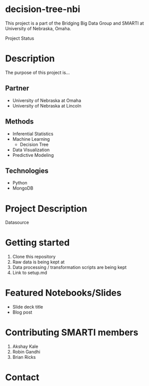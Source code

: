 # decision-tree-nbi

This project is a part of the Bridging Big Data Group and SMARTI at University of Nebraska, Omaha. 

Project Status

# Description
The purpose of this project is...

## Partner
* University of Nebraska at Omaha
* University of Nebraska at Lincoln

## Methods
* Inferential Statistics
* Machine Learning
    - Decision Tree
* Data Visualization
* Predictive Modeling

## Technologies
* Python
* MongoDB

# Project Description
Datasource

# Getting started
1. Clone this repository
2. Raw data is being kept at
3. Data processing / transformation scripts are being kept
4. Link to setup.md

# Featured Notebooks/Slides
* Slide deck title
* Blog post

# Contributing SMARTI members 
1. Akshay Kale
2. Robin Gandhi
3. Brian Ricks

# Contact

